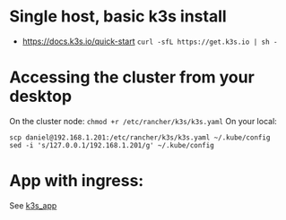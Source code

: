 # Single host, basic k3s install
- https://docs.k3s.io/quick-start
`curl -sfL https://get.k3s.io | sh -`

# Accessing the cluster from your desktop
On the cluster node: `chmod +r /etc/rancher/k3s/k3s.yaml`
On your local:
```shell
scp daniel@192.168.1.201:/etc/rancher/k3s/k3s.yaml ~/.kube/config
sed -i 's/127.0.0.1/192.168.1.201/g' ~/.kube/config
```

# App with ingress:
See [k3s_app](./k3s_app)
